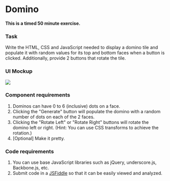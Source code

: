 Domino
===========

__This is a timed 50 minute exercise.__


### Task 

Write the HTML, CSS and JavaScript needed to display a domino tile and populate it with random values for its top and bottom faces when a button is clicked. Additionally, provide 2 buttons that rotate the tile.


### UI Mockup

<img src="https://docs.google.com/drawings/d/1rPyQOVB5W-7p-UOO4iYqiyD8L3vjdGa3iYWih1L5Mkc/pub?w=960&amp;h=720">

### Component requirements

1.  Dominos can have 0 to 6 (inclusive) dots on a face.
2.  Clicking the "Generate" button will populate the domino with a random number of dots on each of the 2 faces.
3.  Clicking the "Rotate Left" or "Rotate Right" buttons will rotate the domino left or right. (Hint: You can use CSS transforms to achieve the rotation.)
4.  [Optional] Make it pretty.

### Code requirements

1.  You can use base JavaScript libraries such as jQuery, underscore.js, Backbone.js, etc.
2.  Submit code in a [JSFiddle](http://jsfiddle.net) so that it can be easily viewed and analyzed.
